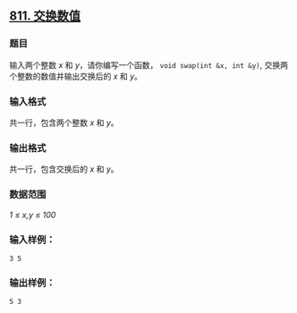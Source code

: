 ## [811. 交换数值](https://www.acwing.com/problem/content/813/)

### 题目

输入两个整数 *x* 和 *y*，请你编写一个函数， `void swap(int &x, int &y)`, 交换两个整数的数值并输出交换后的 *x* 和 *y*。

### 输入格式

共一行，包含两个整数 *x* 和 *y*。

### 输出格式

共一行，包含交换后的 *x* 和 *y*。

### 数据范围

*1 ≤ x,y ≤ 100*

### 输入样例：

```
3 5
```

### 输出样例：

```
5 3
```
